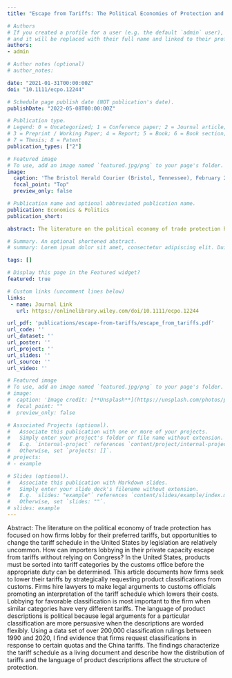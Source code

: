 ```yaml
---
title: "Escape from Tariffs: The Political Economies of Protection and Classification"

# Authors
# If you created a profile for a user (e.g. the default `admin` user), write the username (folder name) here 
# and it will be replaced with their full name and linked to their profile.
authors:
- admin

# Author notes (optional)
# author_notes:

date: "2021-01-31T00:00:00Z"
doi: "10.1111/ecpo.12244"

# Schedule page publish date (NOT publication's date).
publishDate: "2022-05-08T00:00:00Z"

# Publication type.
# Legend: 0 = Uncategorized; 1 = Conference paper; 2 = Journal article;
# 3 = Preprint / Working Paper; 4 = Report; 5 = Book; 6 = Book section;
# 7 = Thesis; 8 = Patent
publication_types: ["2"]

# Featured image
# To use, add an image named `featured.jpg/png` to your page's folder. 
image:
  caption: 'The Bristol Herald Courier (Bristol, Tennessee), February 25, 1927, page 16'
  focal_point: "Top"
  preview_only: false

# Publication name and optional abbreviated publication name.
publication: Economics & Politics
publication_short:

abstract: The literature on the political economy of trade protection has focused on how firms lobby for their preferred tariffs, but opportunities to change the tariff schedule in the United States by legislation are relatively uncommon. How can importers lobbying in their private capacity escape from tariffs without relying on Congress? In the United States, products must be sorted into tariff categories by the customs office before the appropriate duty can be determined. This article documents how firms seek to lower their tariffs by strategically requesting product classifications from customs. Firms hire lawyers to make legal arguments to customs officials promoting an interpretation of the tariff schedule which lowers their costs. Lobbying for favorable classification is most important to the firm when similar categories have very different tariffs. The language of product descriptions is political because legal arguments for a particular classification are more persuasive when the descriptions are worded flexibly. Using a data set of over 200,000 classification rulings between 1990 and 2020, I find evidence that firms request classifications in response to certain quotas and the China tariffs. The findings characterize the tariff schedule as a living document and describe how the distribution of tariffs and the language of product descriptions affect the structure of protection.

# Summary. An optional shortened abstract.
# summary: Lorem ipsum dolor sit amet, consectetur adipiscing elit. Duis posuere tellus ac convallis placerat. Proin tincidunt magna sed ex sollicitudin condimentum.

tags: []

# Display this page in the Featured widget?
featured: true

# Custom links (uncomment lines below)
links:
 - name: Journal Link
   url: https://onlinelibrary.wiley.com/doi/10.1111/ecpo.12244

url_pdf: 'publications/escape-from-tariffs/escape_from_tariffs.pdf'
url_code: ''
url_dataset: ''
url_poster: ''
url_project: ''
url_slides: ''
url_source: ''
url_video: ''

# Featured image
# To use, add an image named `featured.jpg/png` to your page's folder. 
# image:
#  caption: 'Image credit: [**Unsplash**](https://unsplash.com/photos/pLCdAaMFLTE)'
#  focal_point: ""
#  preview_only: false

# Associated Projects (optional).
#   Associate this publication with one or more of your projects.
#   Simply enter your project's folder or file name without extension.
#   E.g. `internal-project` references `content/project/internal-project/index.md`.
#   Otherwise, set `projects: []`.
# projects:
# - example

# Slides (optional).
#   Associate this publication with Markdown slides.
#   Simply enter your slide deck's filename without extension.
#   E.g. `slides: "example"` references `content/slides/example/index.md`.
#   Otherwise, set `slides: ""`.
# slides: example
---
```


Abstract: The literature on the political economy of trade protection has focused on how firms lobby for their preferred tariffs, but opportunities to change the tariff schedule in the United States by legislation are relatively uncommon. How can importers lobbying in their private capacity escape from tariffs without relying on Congress? In the United States, products must be sorted into tariff categories by the customs office before the appropriate duty can be determined. This article documents how firms seek to lower their tariffs by strategically requesting product classifications from customs. Firms hire lawyers to make legal arguments to customs officials promoting an interpretation of the tariff schedule which lowers their costs. Lobbying for favorable classification is most important to the firm when similar categories have very different tariffs. The language of product descriptions is political because legal arguments for a particular classification are more persuasive when the descriptions are worded flexibly. Using a data set of over 200,000 classification rulings between 1990 and 2020, I find evidence that firms request classifications in response to certain quotas and the China tariffs. The findings characterize the tariff schedule as a living document and describe how the distribution of tariffs and the language of product descriptions affect the structure of protection.


